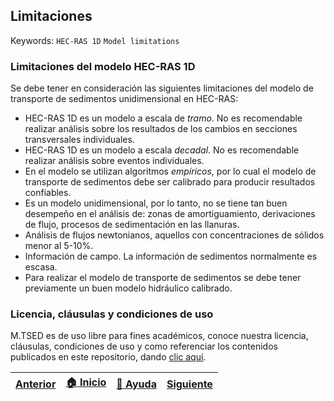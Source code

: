 ## Limitaciones
Keywords: `HEC-RAS 1D` `Model limitations`

### Limitaciones del modelo HEC-RAS 1D

Se debe tener en consideración las siguientes limitaciones del modelo de transporte de sedimentos unidimensional en HEC-RAS:

* HEC-RAS 1D es un modelo a escala de _tramo_. No es recomendable realizar análisis sobre los resultados de los cambios en secciones transversales individuales.
* HEC-RAS 1D es un modelo a escala _decadal_. No es recomendable realizar análisis sobre eventos individuales.
* En el modelo se utilizan algoritmos _empíricos_, por lo cual el modelo de transporte de sedimentos debe ser calibrado para producir resultados confiables.
* Es un modelo unidimensional, por lo tanto, no se tiene tan buen desempeño en el análisis de: zonas de amortiguamiento, derivaciones de flujo, procesos de sedimentación en las llanuras.
* Análisis de flujos newtonianos, aquellos con concentraciones de sólidos menor al 5-10%.
* Información de campo. La información de sedimentos normalmente es escasa.
* Para realizar el modelo de transporte de sedimentos se debe tener previamente un buen modelo hidráulico calibrado.

### Licencia, cláusulas y condiciones de uso

M.TSED es de uso libre para fines académicos, conoce nuestra licencia, cláusulas, condiciones de uso y como referenciar los contenidos publicados en este repositorio, dando [clic aquí](https://github.com/mflatouche/M.TSED/wiki/License).


| [Anterior]() | [:house: Inicio](../../README.md) | [:beginner: Ayuda]() | [Siguiente]() |
|--------------|-----------------------------------|----------------------|---------------|

[^1]: Australian Water School. (22 de Agosto de 2019). _Sediment transport modelling. Too hard for Einstein?_ Obtenido de https://www.youtube.com/watch?v=76FjruCW4KA&list=LL&index=9&t=2462s

[^2]: Gibson, S. (10 de Junio de 2019). _Intro to HEC-RAS Sediment Demo (Part 3 of 3 - Simulation and Output)_. Obtenido de https://www.youtube.com/watch?v=X9xikwi0v-U&t=225s

[^3]: Hydrologic Engineering Center. (s.f.). Hydrologic Engineering Center's (CEIWR-HEC) River Analysis System (HEC-RAS). Obtenido de 1D Sediment Transport Technical Reference Manual: https://www.hec.usace.army.